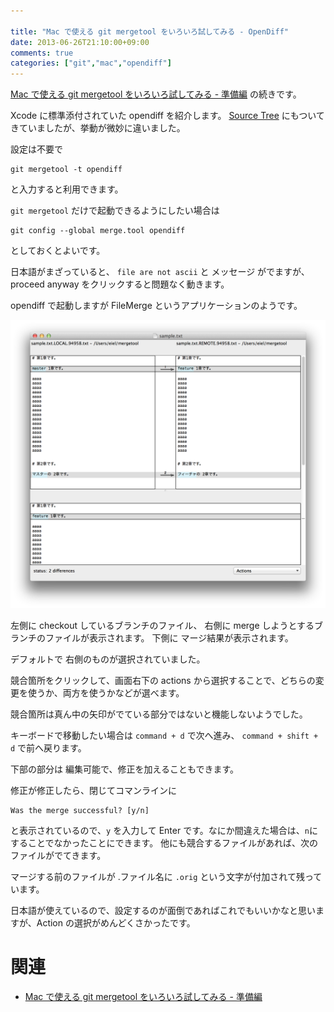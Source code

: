 ```yaml
---

title: "Mac で使える git mergetool をいろいろ試してみる - OpenDiff"
date: 2013-06-26T21:10:00+09:00
comments: true
categories: ["git","mac","opendiff"]
---
```


[Mac で使える git mergetool をいろいろ試してみる - 準備編](/blog/2013/06/26/git-mergetool/) の続きです。

Xcode に標準添付されていた opendiff を紹介します。
[Source Tree](http://www.sourcetreeapp.com/) にもついてきていましたが、挙動が微妙に違いました。

設定は不要で

```
git mergetool -t opendiff
```
と入力すると利用できます。

`git mergetool` だけで起動できるようにしたい場合は

```
git config --global merge.tool opendiff
```

としておくとよいです。

日本語がまざっていると、  `file are not ascii` と メッセージ がでますが、 proceed anyway をクリックすると問題なく動きます。

opendiff で起動しますが FileMerge というアプリケーションのようです。

![OpenDiff の画面](/images/opendiff.png)

左側に checkout しているブランチのファイル、
右側に merge しようとするブランチのファイルが表示されます。
下側に マージ結果が表示されます。

デフォルトで 右側のものが選択されていました。

競合箇所をクリックして、画面右下の actions から選択することで、どちらの変更を使うか、両方を使うかなどが選べます。

競合箇所は真ん中の矢印がでている部分ではないと機能しないようでした。

キーボードで移動したい場合は `command + d` で次へ進み、 `command + shift + d` で前へ戻ります。

下部の部分は 編集可能で、修正を加えることもできます。

修正が修正したら、閉じてコマンラインに

```
Was the merge successful? [y/n]
```

と表示されているので、`y` を入力して Enter です。なにか間違えた場合は、`n`にすることでなかったことにできます。
他にも競合するファイルがあれば、次のファイルがでてきます。

マージする前のファイルが .ファイル名に `.orig` という文字が付加されて残っています。

日本語が使えているので、設定するのが面倒であればこれでもいいかなと思いますが、Action の選択がめんどくさかったです。

# 関連

* [Mac で使える git mergetool をいろいろ試してみる - 準備編](/blog/2013/06/26/git-mergetool/)
